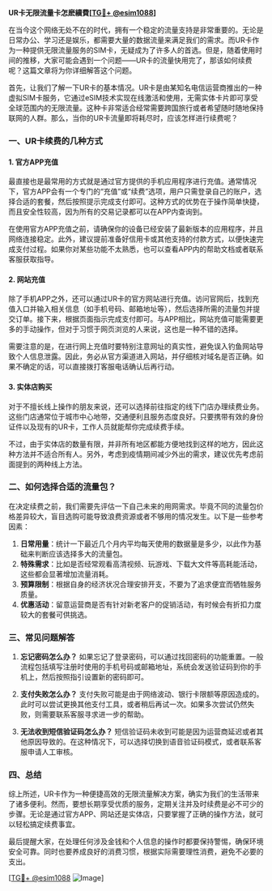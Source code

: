 **UR卡无限流量卡怎麽續費[[TG💪+ @esim1088](https://t.me/s/esim1088)]**

在当今这个网络无处不在的时代，拥有一个稳定的流量支持是非常重要的。无论是日常办公、学习还是娱乐，都需要大量的数据流量来满足我们的需求。而UR卡作为一种提供无限流量服务的SIM卡，无疑成为了许多人的首选。但是，随着使用时间的推移，大家可能会遇到一个问题——UR卡的流量快用完了，那该如何续费呢？这篇文章将为你详细解答这个问题。

首先，让我们了解一下UR卡的基本情况。UR卡是由某知名电信运营商推出的一种虚拟SIM卡服务，它通过eSIM技术实现在线激活和使用，无需实体卡片即可享受全球范围内的无限流量。这种卡非常适合经常需要跨国旅行或者希望随时随地保持联网的人群。那么，当你的UR卡流量即将耗尽时，应该怎样进行续费呢？

### **一、UR卡续费的几种方式**

#### **1. 官方APP充值**
最直接也是最常用的方式就是通过官方提供的手机应用程序进行充值。通常情况下，官方APP会有一个专门的“充值”或“续费”选项，用户只需登录自己的账户，选择合适的套餐，然后按照提示完成支付即可。这种方式的优势在于操作简单快捷，而且安全性较高，因为所有的交易记录都可以在APP内查询到。

在使用官方APP充值之前，请确保你的设备已经安装了最新版本的应用程序，并且网络连接稳定。此外，建议提前准备好信用卡或其他支持的付款方式，以便快速完成支付过程。如果你对某些功能不太熟悉，也可以查看APP内的帮助文档或者联系客服获取指导。

#### **2. 网站充值**
除了手机APP之外，还可以通过UR卡的官方网站进行充值。访问官网后，找到充值入口并输入相关信息（如手机号码、邮箱地址等），然后选择所需的流量包并提交订单。接下来，根据页面指示完成支付即可。与APP相比，网站充值可能需要更多的手动操作，但对于习惯于网页浏览的人来说，这也是一种不错的选择。

需要注意的是，在进行网上充值时要特别注意网址的真实性，避免误入钓鱼网站导致个人信息泄露。因此，务必从官方渠道进入网站，并仔细核对域名是否正确。如果不确定的话，可以直接拨打客服电话确认后再行动。

#### **3. 实体店购买**
对于不擅长线上操作的朋友来说，还可以选择前往指定的线下门店办理续费业务。这些门店通常位于城市中心地带，交通便利且服务态度良好。只要携带有效的身份证件以及现有的UR卡，工作人员就能帮你完成续费手续。

不过，由于实体店的数量有限，并非所有地区都能方便地找到这样的地方，因此这种方法并不适合所有人。另外，考虑到疫情期间减少外出的需求，建议优先考虑前面提到的两种线上方法。

### **二、如何选择合适的流量包？**

在决定续费之前，我们需要先评估一下自己未来的用网需求。毕竟不同的流量包价格差异较大，盲目选购可能导致浪费资源或者不够用的情况发生。以下是一些参考因素：

1. **日常用量**：统计一下最近几个月内平均每天使用的数据量是多少，以此作为基础来判断应该选择多大的流量包。
2. **特殊需求**：比如是否经常观看高清视频、玩游戏、下载大文件等高耗能活动，这些都会显著增加流量消耗。
3. **预算限制**：根据自身的经济状况合理安排开支，不要为了追求便宜而牺牲服务质量。
4. **优惠活动**：留意运营商是否有针对新老客户的促销活动，有时候会有折扣力度较大的套餐可供挑选。

### **三、常见问题解答**

1. **忘记密码怎么办？**
   如果忘记了登录密码，可以通过找回密码的功能重置。一般流程包括填写注册时使用的手机号码或邮箱地址，系统会发送验证码到你的手机上，然后按照指引设置新的密码即可。

2. **支付失败怎么办？**
   支付失败可能是由于网络波动、银行卡限额等原因造成的。此时可以尝试更换其他支付工具，或者稍后再试一次。如果多次尝试仍然失败，则需要联系客服寻求进一步的帮助。

3. **无法收到短信验证码怎么办？**
   短信验证码未收到可能是因为运营商延迟或者其他原因导致的。在这种情况下，可以选择切换到语音验证码模式，或者联系客服申请人工审核。

### **四、总结**

综上所述，UR卡作为一种便捷高效的无限流量解决方案，确实为我们的生活带来了诸多便利。然而，要想长期享受优质的服务，定期关注并及时续费是必不可少的步骤。无论是通过官方APP、网站还是实体店，只要掌握了正确的操作方法，就可以轻松搞定续费事宜。

最后提醒大家，在处理任何涉及金钱和个人信息的操作时都要保持警惕，确保环境安全可靠。同时也要养成良好的消费习惯，根据实际需要理性消费，避免不必要的支出。

[[TG💪+ @esim1088](https://t.me/s/esim1088) ![Image](https://i.postimg.cc/4NQfJmqS/Snipaste-2025-05-13-00-14-12.png)]